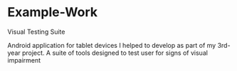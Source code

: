 # Example-Work

Visual Testing Suite

Android application for tablet devices I helped to develop as part of my 3rd-year project. A suite of tools designed to test user for signs of visual impairment 
